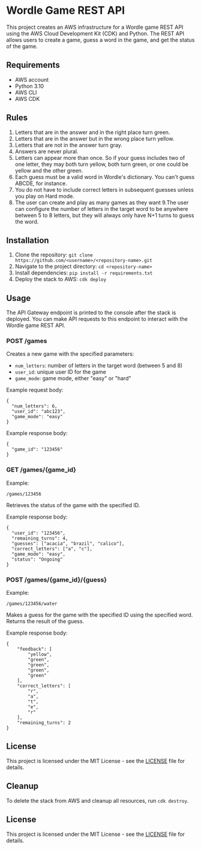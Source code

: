 # Wordle Game REST API

This project creates an AWS infrastructure for a Wordle game REST API using the AWS Cloud Development Kit (CDK) and Python. The REST API allows users to create a game, guess a word in the game, and get the status of the game. 

## Requirements

- AWS account
- Python 3.10
- AWS CLI
- AWS CDK

## Rules

1. Letters that are in the answer and in the right place turn green.
2. Letters that are in the answer but in the wrong place turn yellow.
3. Letters that are not in the answer turn gray.
4. Answers are never plural.
5. Letters can appear more than once. So if your guess includes two of one letter, they may both
turn yellow, both turn green, or one could be yellow and the other green.
6. Each guess must be a valid word in Wordle's dictionary. You can't guess ABCDE, for
instance.
7. You do not have to include correct letters in subsequent guesses unless you play on Hard
mode.
8. The user can create and play as many games as they want
9.The user can configure the number of letters in the target word to be anywhere between
5 to 8 letters, but they will always only have N+1 turns to guess the word.





## Installation

1. Clone the repository: `git clone https://github.com/<username>/<repository-name>.git`
2. Navigate to the project directory: `cd <repository-name>`
3. Install dependencies: `pip install -r requirements.txt`
4. Deploy the stack to AWS: `cdk deploy`

## Usage

The API Gateway endpoint is printed to the console after the stack is deployed. You can make API requests to this endpoint to interact with the Wordle game REST API. 


### POST /games

Creates a new game with the specified parameters:

- `num_letters`: number of letters in the target word (between 5 and 8)
- `user_id`: unique user ID for the game
- `game_mode`: game mode, either "easy" or "hard"

Example request body:

```
{
  "num_letters": 6,
  "user_id": "abc123",
  "game_mode": "easy"
}
```

Example response body:

```
{
  "game_id": "123456"
}
```

### GET /games/{game_id}
Example:

```
/games/123456
```

Retrieves the status of the game with the specified ID.

Example response body:

```
{
  "user_id": "123456",
  "remaining_turns": 4, 
  "guesses": ["acacia", "brazil", "calico"],
  "correct_letters": ["a", "c"],
  "game_mode": "easy",
  "status": "Ongoing"
}
```

### POST /games/{game_id}/{guess}

Example:

```
/games/123456/water
```

Makes a guess for the game with the specified ID using the specified word. Returns the result of the guess.

Example response body:

```
{
    "feedback": [
        "yellow",
        "green",
        "green",
        "green",
        "green"
    ],
    "correct_letters": [
        "r",
        "a",
        "t",
        "e",
        "r"
    ],
    "remaining_turns": 2
}
```

## License

This project is licensed under the MIT License - see the [LICENSE](LICENSE) file for details.




## Cleanup

To delete the stack from AWS and cleanup all resources, run `cdk destroy`. 

## License

This project is licensed under the MIT License - see the [LICENSE](LICENSE) file for details.
